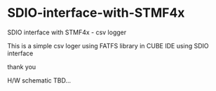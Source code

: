 # SDIO-interface-with-STMF4x
SDIO interface with STMF4x - csv logger

This is a simple csv loger using FATFS library in CUBE IDE using SDIO interface

thank you

H/W schematic TBD...
